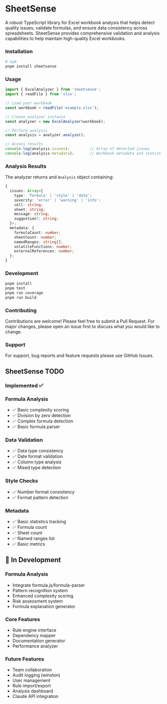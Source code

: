 # SheetSense
A robust TypeScript library for Excel workbook analysis that helps detect quality issues, validate formulas, and ensure data consistency across spreadsheets. SheetSense provides comprehensive validation and analysis capabilities to help maintain high-quality Excel workbooks.

### Installation
```bash
# npm
pnpm install sheetsense
```

### Usage
```ts
import { ExcelAnalyzer } from 'sheetsense';
import { readFile } from 'xlsx';

// Load your workbook
const workbook = readFile('example.xlsx');

// Create analyzer instance
const analyzer = new ExcelAnalyzer(workbook);

// Perform analysis
const analysis = analyzer.analyze();

// Access results
console.log(analysis.issues);         // Array of detected issues
console.log(analysis.metadata);       // Workbook metadata and statistics
```

### Analysis Results
The analyzer returns and `Analysis` object containing:
```ts
{
  issues: Array<{
    type: 'formula' | 'style' | 'data';
    severity: 'error' | 'warning' | 'info';
    cell: string;
    sheet: string;
    message: string;
    suggestion?: string;
  }>;
  metadata: {
    formulaCount: number;
    sheetCount: number;
    namedRanges: string[];
    volatileFunctions: number;
    externalReferences: number;
  };
}
```

### Development
```bash
pnpm install
pnpm test
pnpm run coverage
pnpm run build
```

### Contributing
Contributions are welcome! Please feel free to submit a Pull Request. For major changes, please open an issue first to discuss what you would like to change.

### Support
For support, bug reports and feature requests please use GitHub Issues.

## SheetSense TODO
### Implemented ✅
### Formula Analysis

- ✅ Basic complexity scoring
- ✅ Division by zero detection 
- ✅ Complex formula detection 
- ✅ Basic formula parser

### Data Validation

- ✅ Data type consistency 
- ✅ Date format validation
- ✅ Column type analysis 
- ✅ Mixed type detection 

### Style Checks

- ✅ Number format consistency
- ✅ Format pattern detection 

### Metadata

- ✅ Basic statistics tracking
- ✅ Formula count
- ✅ Sheet count
- ✅ Named ranges list
- ✅ Basic metrics



## 🚧 In Development
### Formula Analysis

- Integrate formula.js/formula-parser
- Pattern recognition system
- Enhanced complexity scoring
- Risk assessment system
- Formula explanation generator

### Core Features

- Rule engine interface
- Dependency mapper
- Documentation generator
- Performance analyzer

### Future Features

- Team collaboration
- Audit logging (winston)
- User management
- Rule import/export
- Analysis dashboard
- Claude API integration

